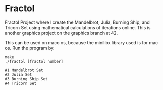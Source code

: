 # Fractol
Fractol Project where I create the Mandelbrot, Julia, Burning Ship, and Tricorn Set using mathematical calculations of iterations online. This is another graphics project on the graphics branch at 42. 

This can be used on maco os, because the minilibx library used is for mac os. Run the program by:

```
make
./fractol [fractol number]

#1 Mandelbrot Set
#2 Julia Set
#3 Burning Ship Set
#4 Tricorn Set
